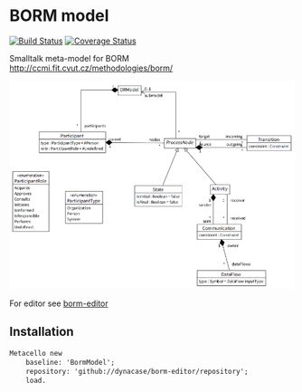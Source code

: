 # BORM model
[![Build Status](https://travis-ci.org/OpenPonk/borm-model.svg?branch=master)](https://travis-ci.org/OpenPonk/class-editor) [![Coverage Status](https://coveralls.io/repos/github/OpenPonk/class-editor/badge.svg?branch=master)](https://coveralls.io/github/OpenPonk/class-editor?branch=master)



Smalltalk meta-model for BORM http://ccmi.fit.cvut.cz/methodologies/borm/

![meta-model](docs/borm-meta-model.png)

For editor see [borm-editor](https://github.com/dynacase/borm-editor)

## Installation

```
Metacello new
	baseline: 'BormModel';
	repository: 'github://dynacase/borm-editor/repository';
	load.
```
